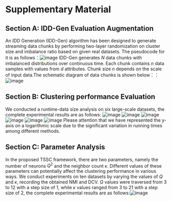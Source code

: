 # Supplementary Material
## Section A: IDD-Gen Evaluation Augmentation

An IDD Generation (IDD-Gen) algorithm has been designed to generate streaming data chunks by performing two-layer randomization on cluster size and imbalance ratio based on given real datasets. The pseudocode for it is as follows：![image](picture\IDD-Gen.png)
IDD-Gen generates $N$ data chunks with imbalanced distributions over continuous time. Each chunk contains $n$ data samples with values from $d$ attributes. Chunk size $n$ depends on the scale of input data.The schematic diagram of data chunks is shown below：：![image](picture/data-chunks.png)


## Section B: Clustering performance Evaluation
We conducted a runtime-data size analysis on six large-scale datasets, the complete experimental results are as follows:
![image](picture/ids2.png)
![image](picture/gaussian.png)
![image](picture/IOT.png)
![image](picture/SEER.png)
![image](picture/Forest.png)
![image](picture/bitcoin.png)
Please attention that we have represented the y-axis on a logarithmic scale due to the significant variation in running times among different methods.

## Section C: Parameter Analysis
In the proposed TSSC framework, there are two parameters, namely the number of neurons $Q^2$ and the neighbor count $\kappa$. Different values of these parameters can potentially affect the clustering performance in various ways. 
We conduct experiments on ten datasets by varying the values of $Q$ and $\kappa$, recording the obtained NMI and DCV. $Q$ values were traversed from 3 to 12 with a step size of 1, while $\kappa$ values ranged from 3 to 21 with a step size of 2, the complete experimental results are as follows:![image](picture/3D_group_00.png)
